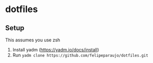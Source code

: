 dotfiles
=========

Setup
-----
This assumes you use zsh

  1. Install yadm (https://yadm.io/docs/install)
  2. Run `yadm clone https://github.com/felipeparaujo/dotfiles.git`
